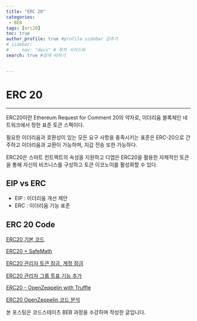 ```yaml
---
title: "ERC 20"
categories:
 - BEB
tags: [erc20] 
toc: true
author_profile: true #profile sidebar 감추기
# sidebar:
#     nav: "docs" # 목차 사이드바
search: true #검색 피하기


---
```




# ERC 20

------

ERC20이란 Ethereum Request for Comment 20의 약자로, 이더리움 블록체인 네트워크에서 정한 표준 토큰 스펙이다.

필요한 이더리움과 호환성이 있는 모든 요구 사항을 충족시키는 표준은 ERC-20으로 간주하고 이더리움과 교환이 가능하며, 지갑 전송 또한 가능하다.

ERC20은 스마트 컨트랙트의 속성을 지원하고 디앱은 ERC20을 활용한 자체적인 토큰을 통해 자신의 비즈니스를 구성하고 토큰 이코노미를 활성화할 수 있다.



## EIP vs ERC

- EIP : 이더리움 개선 제안
- ERC : 이더리움 기능 표준



## ERC 20 Code

[ERC20 기본 코드](https://github.com/apfl99/SolidityPractice/blob/main/ERC20/ERC20Basic.sol)

[ERC20 + SafeMath](https://github.com/apfl99/SolidityPractice/blob/main/ERC20/ERC20WithSafeMath.sol)

[ERC20 관리자 토큰 잠금, 계정 잠금](https://github.com/apfl99/SolidityPractice/blob/main/ERC20/ERC20WithOwnerHelperTokenLock.sol)

[ERC20 관리자 그룹 투표 기능 추가](https://github.com/apfl99/SolidityPractice/blob/main/ERC20/ERC20OwnerVote.sol)

[ERC20 - OpenZeppelin with Truffle](https://github.com/apfl99/openZepplinSample)

[ERC20 OpenZeppelin 코드 분석](https://github.com/apfl99/SolidityPractice/blob/main/ERC20/ERC20.sol)



<div class="notice">
  <p>본 포스팅은 코드스테이츠 BEB 과정을 수강하며 작성한 글입니다.</p>
</div>